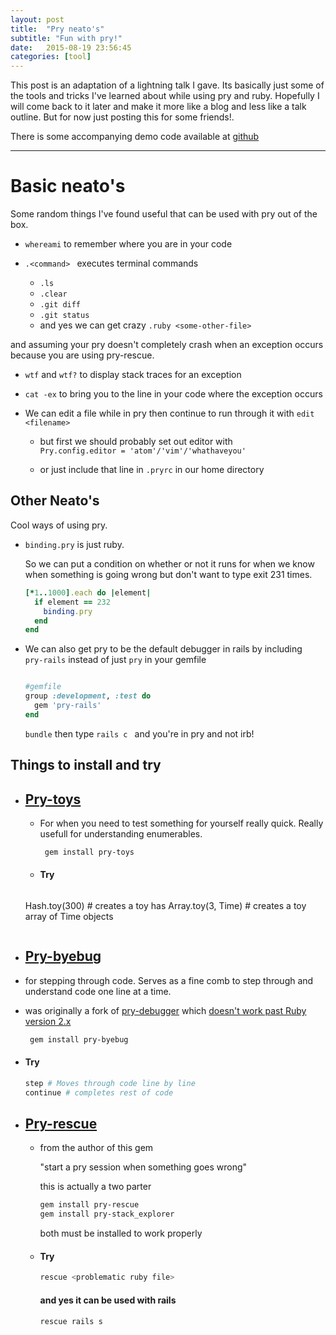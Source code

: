 ```yaml
---
layout: post
title:  "Pry neato's"
subtitle: "Fun with pry!"
date:   2015-08-19 23:56:45
categories: [tool]
---
```


This post is an adaptation of a lightning talk I gave. Its basically just some of the tools
and tricks I've learned about while using pry and ruby. Hopefully I will come back to it later and make it more like a blog and less like a talk outline. But for now just posting this for some friends!.

There is some accompanying demo code available at [github](https://github.com/HoffsMH/pry-lightning-talk)

___


# Basic neato's

Some random things I've found useful that can be used with pry out of the box.
* ``` whereami ``` to remember where you are in your code

* ```.<command> ``` executes terminal commands
  * ``` .ls ```
  * ``` .clear ```
  * ``` .git diff ```
  * ``` .git status ```
  * and yes we can get crazy ```.ruby <some-other-file> ```


and assuming your pry doesn't completely crash when an exception occurs because you are using pry-rescue.
* ``` wtf ``` and ``` wtf? ``` to display stack traces for an exception

* ``` cat -ex ``` to bring you to the line in your code where the exception occurs

* We can edit a file while in pry then continue to run through it with ```edit <filename> ```
  * but first we should probably set out editor with  
  ``` Pry.config.editor = 'atom'/'vim'/'whathaveyou' ```

  * or just include that line in ``` .pryrc ``` in our home directory


## Other Neato's
Cool ways of using pry.
* ``` binding.pry ``` is just ruby.

  So we can put a condition on whether or not it runs for when we know when something is going wrong but don't want to type exit 231 times.

  ```ruby
  [*1..1000].each do |element|
    if element == 232
      binding.pry
    end
  end
  ```

* We can also get pry to be the default debugger in rails by including ``` pry-rails``` instead of just ```pry``` in your gemfile


  ```ruby

  #gemfile
  group :development, :test do
    gem 'pry-rails'
  end

  ```

  ```bundle``` then type ```rails c ``` and you're in pry and not irb!


## Things to install and try
* ## [Pry-toys](https://github.com/ariabov/pry-toys)
  * For when you need to test something for yourself really quick. Really usefull for understanding enumerables.

    ```bash
     gem install pry-toys
     ```

   * #### Try

     ```ruby
    Hash.toy(300) # creates a toy has
    Array.toy(3, Time) # creates a toy array of Time objects
     ```

* ## [Pry-byebug](https://github.com/deivid-rodriguez/pry-byebug)
 * for stepping through code.
 Serves as a fine comb to step through and understand code one line at a time.
 * was originally a fork of [pry-debugger](https://github.com/nixme/pry-debugger) which [doesn't work past Ruby version 2.x](http://stackoverflow.com/questions/24395453/gem-install-debugger-error)
   ```bash
    gem install pry-byebug
    ```

 * #### Try

    ```ruby
   step # Moves through code line by line
   continue # completes rest of code
    ```
* ## [Pry-rescue](https://github.com/ConradIrwin/pry-rescue)
  * from the author of this gem

    "start a pry session when something goes wrong"

    this is actually a two parter

    ```bash
    gem install pry-rescue
    gem install pry-stack_explorer
    ```
    both must be installed to work properly

  * #### Try

    ```bash
    rescue <problematic ruby file>
    ```

    #### and yes it can be used with rails

    ```bash
    rescue rails s
    ```
